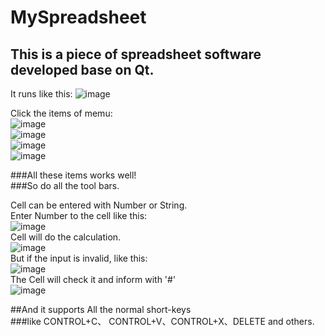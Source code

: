 MySpreadsheet
==============================================================
This is a piece of spreadsheet software developed base on Qt.
--------------------------------------------------------------
It runs like this:
![image](https://github.com/huang-jiafeng/MySpreadsheet/blob/Content/Picture/HomePage.PNG)

Click the items of memu:
</br>
![image](https://github.com/huang-jiafeng/MySpreadsheet/blob/Content/Picture/File.PNG)
</br>
![image](https://github.com/huang-jiafeng/MySpreadsheet/blob/Content/Picture/Edit.PNG)
</br>
![image](https://github.com/huang-jiafeng/MySpreadsheet/blob/Content/Picture/Tools.PNG)
</br>
![image](https://github.com/huang-jiafeng/MySpreadsheet/blob/Content/Picture/Options.PNG)

###All these items works well! </br>
###So do all the tool bars.
</br>

Cell can be entered with Number or String.</br>
Enter Number to the cell like this:</br>
![image](https://github.com/huang-jiafeng/MySpreadsheet/blob/Content/Picture/Calculate1.PNG)</br>
Cell will do the calculation.</br>
![image](https://github.com/huang-jiafeng/MySpreadsheet/blob/Content/Picture/Calculate2.PNG)</br>
But if the input is invalid, like this:</br>
![image](https://github.com/huang-jiafeng/MySpreadsheet/blob/Content/Picture/InvalidInput1.PNG)</br>
The Cell will check it and inform with '#'</br>
![image](https://github.com/huang-jiafeng/MySpreadsheet/blob/Content/Picture/InvalidInput2.PNG) </br>

##And it supports All the normal short-keys</br>
###like CONTROL+C、 CONTROL+V、CONTROL+X、DELETE and others.


